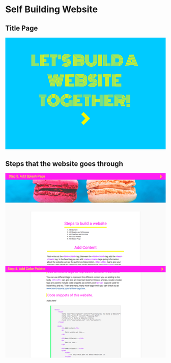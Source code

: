 # Self Building Website

## Title Page
![title](https://github.com/tkcarnage/buildawebsite/blob/master/images/titlepage.png)

## Steps that the website goes through
![example step1](https://github.com/tkcarnage/buildawebsite/blob/master/images/inuse.png)
![example step2](https://github.com/tkcarnage/buildawebsite/blob/master/images/inuse1.png)